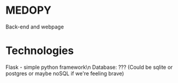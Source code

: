 # MEDOPY
Back-end and webpage

# Technologies
Flask - simple python framework\n
Database: ??? (Could be sqlite or postgres or maybe noSQL if we're feeling brave)

